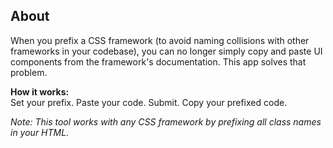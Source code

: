 ## About

When you prefix a CSS framework (to avoid naming collisions with other frameworks in your codebase), you can no longer simply copy and paste UI components from the framework's documentation. This app solves that problem.

**How it works:**  
Set your prefix. Paste your code. Submit. Copy your prefixed code.

*Note: This tool works with any CSS framework by prefixing all class names in your HTML.*
